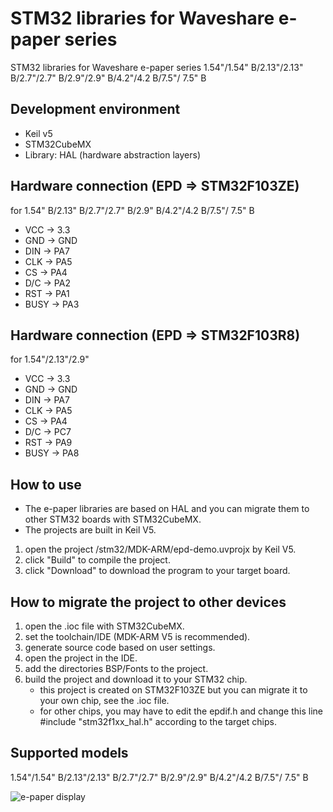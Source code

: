 # STM32 libraries for Waveshare e-paper series
STM32 libraries for Waveshare e-paper series 1.54"/1.54" B/2.13"/2.13" B/2.7"/2.7" B/2.9"/2.9" B/4.2"/4.2 B/7.5"/ 7.5" B
## Development environment
  * Keil v5
  * STM32CubeMX
  * Library: HAL (hardware abstraction layers)
## Hardware connection (EPD => STM32F103ZE)
for 1.54" B/2.13" B/2.7"/2.7" B/2.9" B/4.2"/4.2 B/7.5"/ 7.5" B
  * VCC    ->    3.3
  * GND    ->    GND
  * DIN    ->    PA7
  * CLK    ->    PA5
  * CS     ->    PA4
  * D/C    ->    PA2
  * RST    ->    PA1
  * BUSY   ->    PA3
## Hardware connection (EPD => STM32F103R8)
for 1.54"/2.13"/2.9"
  * VCC    ->    3.3
  * GND    ->    GND
  * DIN    ->    PA7
  * CLK    ->    PA5
  * CS     ->    PA4
  * D/C    ->    PC7
  * RST    ->    PA9
  * BUSY   ->    PA8
## How to use
* The e-paper libraries are based on HAL and you can migrate them to other STM32 boards with STM32CubeMX.
* The projects are built in Keil V5.
1.  open the project /stm32/MDK-ARM/epd-demo.uvprojx by Keil V5.
2.  click "Build" to compile the project.
3.  click "Download" to download the program to your target board.
## How to migrate the project to other devices 
1.  open the .ioc file with STM32CubeMX.
2.  set the toolchain/IDE (MDK-ARM V5 is recommended).
3.  generate source code based on user settings.
4.  open the project in the IDE.
5.  add the directories BSP/Fonts to the project.
6.  build the project and download it to your STM32 chip.
    * this project is created on STM32F103ZE but you can migrate it to your own chip, see the .ioc file.
    * for other chips, you may have to edit the epdif.h and change this line 
      #include "stm32f1xx_hal.h" according to the target chips.
## Supported models
1.54"/1.54" B/2.13"/2.13" B/2.7"/2.7" B/2.9"/2.9" B/4.2"/4.2 B/7.5"/ 7.5" B

![e-paper display](http://www.waveshare.com/img/devkit/general/e-Paper-Modules-CMP.jpg)
